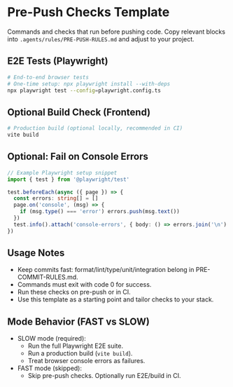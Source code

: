 # Pre-Push Checks Template

Commands and checks that run before pushing code. Copy relevant blocks into `.agents/rules/PRE-PUSH-RULES.md` and adjust to your project.

## E2E Tests (Playwright)
```bash
# End-to-end browser tests
# One-time setup: npx playwright install --with-deps
npx playwright test --config=playwright.config.ts
```

## Optional Build Check (Frontend)
```bash
# Production build (optional locally, recommended in CI)
vite build
```

## Optional: Fail on Console Errors
```ts
// Example Playwright setup snippet
import { test } from '@playwright/test'

test.beforeEach(async ({ page }) => {
  const errors: string[] = []
  page.on('console', (msg) => {
    if (msg.type() === 'error') errors.push(msg.text())
  })
  test.info().attach('console-errors', { body: () => errors.join('\n') })
})
```

## Usage Notes
- Keep commits fast: format/lint/type/unit/integration belong in PRE-COMMIT-RULES.md.
- Commands must exit with code 0 for success.
- Run these checks on pre-push or in CI.
- Use this template as a starting point and tailor checks to your stack.

## Mode Behavior (FAST vs SLOW)
- SLOW mode (required):
  - Run the full Playwright E2E suite.
  - Run a production build (`vite build`).
  - Treat browser console errors as failures.
- FAST mode (skipped):
  - Skip pre-push checks. Optionally run E2E/build in CI.
